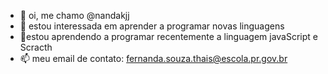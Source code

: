 - 👋 oi, me chamo @nandakjj
- 👀 estou interessada em aprender a programar novas linguagens 
- 🥇estou aprendendo a programar recentemente a linguagem javaScript e Scracth
- 📫 meu email de contato: fernanda.souza.thais@escola.pr.gov.br

